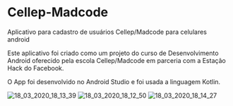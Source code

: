 # Cellep-Madcode

Aplicativo para cadastro de usuários Cellep/Madcode para celulares android

Este aplicativo foi criado como um projeto do curso de Desenvolvimento Android oferecido pela escola Cellep/Madcode em parceria com a Estação Hack do Facebook.

O App foi desenvolvido no Android Studio e foi usada a linguagem Kotlin.

![18_03_2020_18_13_39](https://user-images.githubusercontent.com/54155908/77008295-a844df80-6944-11ea-96f8-eb7cde422462.jpg)
![18_03_2020_18_12_50](https://user-images.githubusercontent.com/54155908/77008287-a549ef00-6944-11ea-9415-995f32ca869f.jpg)
![18_03_2020_18_14_27](https://user-images.githubusercontent.com/54155908/77008298-aa0ea300-6944-11ea-8ab2-3dac975f2817.jpg)
